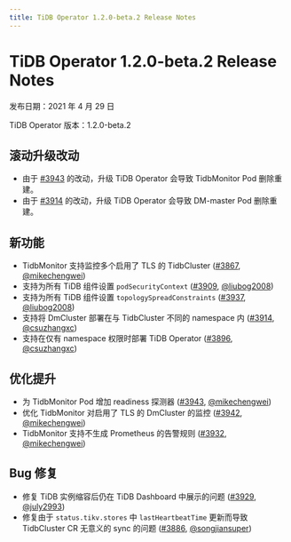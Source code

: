 ```yaml
---
title: TiDB Operator 1.2.0-beta.2 Release Notes
---
```


# TiDB Operator 1.2.0-beta.2 Release Notes

发布日期：2021 年 4 月 29 日

TiDB Operator 版本：1.2.0-beta.2

## 滚动升级改动

- 由于 [#3943](https://github.com/pingcap/tidb-operator/pull/3943) 的改动，升级 TiDB Operator 会导致 TidbMonitor Pod 删除重建。
- 由于 [#3914](https://github.com/pingcap/tidb-operator/pull/3914) 的改动，升级 TiDB Operator 会导致 DM-master Pod 删除重建。

## 新功能

- TidbMonitor 支持监控多个启用了 TLS 的 TidbCluster ([#3867](https://github.com/pingcap/tidb-operator/pull/3867), [@mikechengwei](https://github.com/mikechengwei))
- 支持为所有 TiDB 组件设置 `podSecurityContext` ([#3909](https://github.com/pingcap/tidb-operator/pull/3909), [@liubog2008](https://github.com/liubog2008))
- 支持为所有 TiDB 组件设置 `topologySpreadConstraints` ([#3937](https://github.com/pingcap/tidb-operator/pull/3937), [@liubog2008](https://github.com/liubog2008))
- 支持将 DmCluster 部署在与 TidbCluster 不同的 namespace 内 ([#3914](https://github.com/pingcap/tidb-operator/pull/3914), [@csuzhangxc](https://github.com/csuzhangxc))
- 支持在仅有 namespace 权限时部署 TiDB Operator ([#3896](https://github.com/pingcap/tidb-operator/pull/3896), [@csuzhangxc](https://github.com/csuzhangxc))

## 优化提升

- 为 TidbMonitor Pod 增加 readiness 探测器 ([#3943](https://github.com/pingcap/tidb-operator/pull/3943), [@mikechengwei](https://github.com/mikechengwei))
- 优化 TidbMonitor 对启用了 TLS 的 DmCluster 的监控 ([#3942](https://github.com/pingcap/tidb-operator/pull/3942), [@mikechengwei](https://github.com/mikechengwei))
- TidbMonitor 支持不生成 Prometheus 的告警规则 ([#3932](https://github.com/pingcap/tidb-operator/pull/3932), [@mikechengwei](https://github.com/mikechengwei))

## Bug 修复

- 修复 TiDB 实例缩容后仍在 TiDB Dashboard 中展示的问题 ([#3929](https://github.com/pingcap/tidb-operator/pull/3929), [@july2993](https://github.com/july2993))
- 修复由于 `status.tikv.stores` 中 `lastHeartbeatTime` 更新而导致 TidbCluster CR 无意义的 sync 的问题 ([#3886](https://github.com/pingcap/tidb-operator/pull/3886), [@songjiansuper](https://github.com/songjiansuper))
